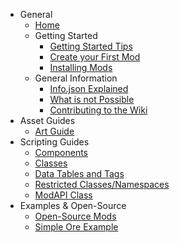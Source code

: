 * General
    * [Home](README.md)
    * Getting Started
	    * [Getting Started Tips](_general/tips-and-tricks.md)
	    * [Create your First Mod](_todo.md)
	    * [Installing Mods](_general/installing-mods.md)
	* General Information
		* [Info.json Explained](_general/info-JSON.md)
		* [What is not Possible](_general/not-possible.md)
		* [Contributing to the Wiki](_general/wiki-contribute.md)
* Asset Guides
    * [Art Guide](_art/Art-Guide.md)
* Scripting Guides
    * [Components](_scripting/Components.md)
    * [Classes](_scripting/Classes.md)
    * [Data Tables and Tags](_scripting/Data-Tables-and-Their-Tags.md)
    * [Restricted Classes/Namespaces](_scripting/Restricted-Namespace.md)
    * [ModAPI Class](_scripting/ModAPI.md)
* Examples & Open-Source
	* [Open-Source Mods](_todo.md)
	* [Simple Ore Example](_todo.md)
